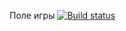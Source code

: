 Поле игры
[![Build status](https://ci.appveyor.com/api/projects/status/2ncn363ty3jen4ck?svg=true)](https://ci.appveyor.com/project/ShaNS8D/ahj-2)

